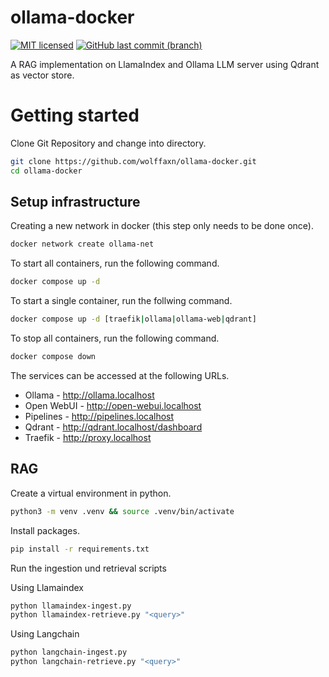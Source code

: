 # ollama-docker

[![MIT licensed](https://img.shields.io/badge/license-MIT-blue.svg)](https://opensource.org/licenses/MIT)
[![GitHub last commit (branch)](https://img.shields.io/github/last-commit/wolffaxn/ollama-docker/main.svg)](https://github.com/wolffaxn/ollama-docker)

A RAG implementation on LlamaIndex and Ollama LLM server using Qdrant as vector store.

# Getting started

Clone Git Repository and change into directory.

```sh
git clone https://github.com/wolffaxn/ollama-docker.git
cd ollama-docker
```

## Setup infrastructure 

Creating a new network in docker (this step only needs to be done once).

```sh
docker network create ollama-net 
```

To start all containers, run the following command.

```sh
docker compose up -d
```

To start a single container, run the follwing command.

```sh
docker compose up -d [traefik|ollama|ollama-web|qdrant]
```

To stop all containers, run the following command.

```sh
docker compose down
```

The services can be accessed at the following URLs.

- Ollama - http://ollama.localhost
- Open WebUI - http://open-webui.localhost
- Pipelines - http://pipelines.localhost
- Qdrant - http://qdrant.localhost/dashboard
- Traefik - http://proxy.localhost

## RAG

Create a virtual environment in python.

```sh
python3 -m venv .venv && source .venv/bin/activate
```

Install packages.

```sh
pip install -r requirements.txt
```

Run the ingestion und retrieval scripts

Using Llamaindex

```sh
python llamaindex-ingest.py
python llamaindex-retrieve.py "<query>"
```
Using Langchain

```sh
python langchain-ingest.py
python langchain-retrieve.py "<query>"
```
